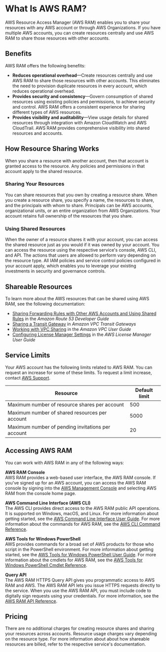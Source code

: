 # What Is AWS RAM?<a name="what-is"></a>

AWS Resource Access Manager \(AWS RAM\) enables you to share your resources with any AWS account or through AWS Organizations\. If you have multiple AWS accounts, you can create resources centrally and use AWS RAM to share those resources with other accounts\.

## Benefits<a name="what-is-features"></a>

AWS RAM offers the following benefits:
+ **Reduces operational overhead**—Create resources centrally and use AWS RAM to share those resources with other accounts\. This eliminates the need to provision duplicate resources in every account, which reduces operational overhead\.
+ **Provides security and consistency**—Govern consumption of shared resources using existing policies and permissions, to achieve security and control\. AWS RAM offers a consistent experience for sharing different types of AWS resources\.
+ **Provides visibility and auditability**—View usage details for shared resources through integration with Amazon CloudWatch and AWS CloudTrail\. AWS RAM provides comprehensive visibility into shared resources and accounts\.

## How Resource Sharing Works<a name="what-is-how"></a>

When you share a resource with another account, then that account is granted access to the resource\. Any policies and permissions in that account apply to the shared resource\.

### Sharing Your Resources<a name="what-is-how-sharing"></a>

You can share resources that you own by creating a resource share\. When you create a resource share, you specify a name, the resources to share, and the principals with whom to share\. Principals can be AWS accounts, organizational units, or an entire organization from AWS Organizations\. Your account retains full ownership of the resources that you share\.

### Using Shared Resources<a name="what-is-how-shared"></a>

When the owner of a resource shares it with your account, you can access the shared resource just as you would if it was owned by your account\. You can access the resource using the respective service's console, AWS CLI, and API\. The actions that users are allowed to perform vary depending on the resource type\. All IAM policies and service control policies configured in your account apply, which enables you to leverage your existing investments in security and governance controls\.

## Shareable Resources<a name="what-is-supported-resources"></a>

To learn more about the AWS resources that can be shared using AWS RAM, see the following documentation:
+ [Sharing Forwarding Rules with Other AWS Accounts and Using Shared Rules](https://docs.aws.amazon.com/Route53/latest/DeveloperGuide/resolver-rules-managing.html#resolver-rules-managing-sharing) in the *Amazon Route 53 Developer Guide*
+ [Sharing a Transit Gateway](https://docs.aws.amazon.com/vpc/latest/tgw/tgw-transit-gateways.html#tgw-sharing) in *Amazon VPC Transit Gateways*
+ [Working with VPC Sharing](https://docs.aws.amazon.com/vpc/latest/userguide/vpc-sharing.html) in the *Amazon VPC User Guide*
+ [Configuring License Manager Settings](https://docs.aws.amazon.com/license-manager/latest/userguide/settings.html) in the *AWS License Manager User Guide*

## Service Limits<a name="what-is-limits"></a>

Your AWS account has the following limits related to AWS RAM\. You can request an increase for some of these limits\. To request a limit increase, contact [AWS Support](https://console.aws.amazon.com/support/home#/)\.


| Resource | Default limit | 
| --- | --- | 
|  Maximum number of resource shares per account  |  500  | 
|  Maximum number of shared resources per account  |  5000  | 
|  Maximum number of pending invitations per account  |  20  | 

## Accessing AWS RAM<a name="what-is-accessing"></a>

You can work with AWS RAM in any of the following ways:

**AWS RAM Console**  
AWS RAM provides a web\-based user interface, the AWS RAM console\. If you've signed up for an AWS account, you can access the AWS RAM console by signing into the [AWS Management Console](https://console.aws.amazon.com/) and selecting AWS RAM from the console home page\.

**AWS Command Line Interface \(AWS CLI\)**  
The AWS CLI provides direct access to the AWS RAM public API operations\. It is supported on Windows, macOS, and Linux\. For more information about getting started, see the [AWS Command Line Interface User Guide](https://docs.aws.amazon.com/cli/latest/userguide/)\. For more information about the commands for AWS RAM, see the [AWS CLI Command Reference](https://docs.aws.amazon.com/cli/latest/reference/)\.

**AWS Tools for Windows PowerShell**  
AWS provides commands for a broad set of AWS products for those who script in the PowerShell environment\. For more information about getting started, see the [AWS Tools for Windows PowerShell User Guide](https://docs.aws.amazon.com/powershell/latest/userguide/)\. For more information about the cmdlets for AWS RAM, see the [AWS Tools for Windows PowerShell Cmdlet Reference](https://docs.aws.amazon.com/powershell/latest/reference/)\.

**Query API**  
The AWS RAM HTTPS Query API gives you programmatic access to AWS RAM and AWS\. The AWS RAM API lets you issue HTTPS requests directly to the service\. When you use the AWS RAM API, you must include code to digitally sign requests using your credentials\. For more information, see the [AWS RAM API Reference](https://docs.aws.amazon.com/ram/latest/APIReference/Welcome.html)\.

## Pricing<a name="what-is-pricing"></a>

There are no additional charges for creating resource shares and sharing your resources across accounts\. Resource usage charges vary depending on the resource type\. For more information about about how shareable resources are billed, refer to the respective service's documentation\.